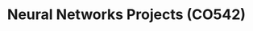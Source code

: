 ---
layout: project_cat
title: Neural Networks Projects (CO542)
nav_order: 8
permalink: /co542/
has_children: true

code: co542
type: COURSE
parent: Home
has_toc: true
default_thumb_image: /data/categories/co542/thumbnail.jpg
description: 
---